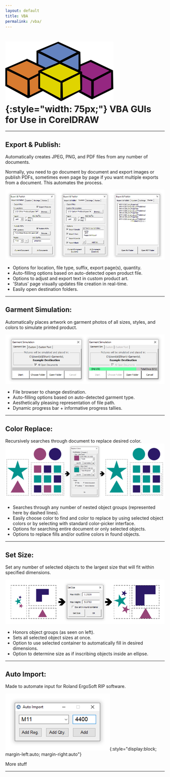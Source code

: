 ```yaml
---
layout: default
title: VBA
permalink: /vba/
---
```


# ![vba](/assets/vba.svg){:style="width: 75px;"} **VBA GUIs for Use in CorelDRAW**

***

## Export & Publish:
Automatically creates JPEG, PNG, and PDF files from any number of documents.

Normally, you need to go document by document and export images or publish PDFs,
sometimes even page by page if you want multiple exports from a document. This automates the process.

![Export and Publish](/assets/ep.png)

- Options for location, file type, suffix, export page(s), quantity.
- Auto-filling options based on auto-detected open product file.
- Options to adjust and export text in custom product art.
- 'Status' page visually updates file creation in real-time.
- Easily open destination folders.

***

## Garment Simulation:
Automatically places artwork on garment photos of all sizes, styles, and colors
to simulate printed product.

![Garment Sim](/assets/garment.png)

- File browser to change destination.
- Auto-filling options based on auto-detected garment type.
- Aesthetically pleasing representation of file path.
- Dynamic progress bar + informative progress tallies.

***

## Color Replace:
Recursively searches through document to replace desired color.
![Color Replace](/assets/color.png)

- Searches through any number of nested object groups (represented here by dashed lines).
- Easily choose color to find and color to replace by using selected object colors
or by selecting with standard color-picker interface.
- Options for searching entire document or only selected objects.
- Options to replace fills and/or outline colors in found objects.

***

## Set Size:
Set any number of selected objects to the largest size that will fit
within specified dimensions.

![Set Size](/assets/setsize.png)

- Honors object groups (as seen on left).
- Sets all selected object sizes at once.
- Option to use selected container to automatically fill in desired dimensions.
- Option to determine size as if inscribing objects inside an ellipse.

***

## Auto Import:

Made to automate input for Roland ErgoSoft RIP software.

![Auto Import](/assets/autoimport.png){:style="display:block; margin-left:auto; margin-right:auto"}

More stuff

***